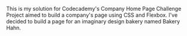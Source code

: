 This is my solution for Codecademy's Company Home Page Challenge Project aimed to build a company's page using CSS and Flexbox. 
I've decided to build a page for an imaginary design bakery named Bakery Hahn.
